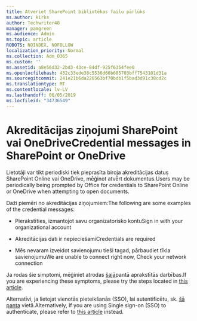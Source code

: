 ```yaml
---
title: Atveriet SharePoint bibliotēkas failu pārlūks
ms.author: kirks
author: Techwriter40
manager: pamgreen
ms.audience: Admin
ms.topic: article
ROBOTS: NOINDEX, NOFOLLOW
localization_priority: Normal
ms.collection: Adm_O365
ms.custom: ''
ms.assetid: a8e56d32-2bd3-43ce-84df-925f6354fee0
ms.openlocfilehash: 432c33ede38c5536d66b685703bff7543101d31a
ms.sourcegitcommit: 241e21b6da226563bf70bdb1f5bad3d91c38cd2c
ms.translationtype: MT
ms.contentlocale: lv-LV
ms.lasthandoff: 06/05/2019
ms.locfileid: "34736549"
---
```

# <a name="credential-messages-in-sharepoint-or-onedrive"></a><span data-ttu-id="0b65b-102">Akreditācijas ziņojumi SharePoint vai OneDrive</span><span class="sxs-lookup"><span data-stu-id="0b65b-102">Credential messages in SharePoint or OneDrive</span></span>

<span data-ttu-id="0b65b-103">Lietotāji var tikt periodiski tiek pieprasīta biroja akreditācijas datus SharePoint Online vai OneDrive, mēģinot atvērt dokumentus.</span><span class="sxs-lookup"><span data-stu-id="0b65b-103">Users may be periodically being prompted by Office for credentials to SharePoint Online or OneDrive when attempting to open documents.</span></span>

<span data-ttu-id="0b65b-104">Daži piemēri no akreditācijas ziņojumiem:</span><span class="sxs-lookup"><span data-stu-id="0b65b-104">The following are some examples of the credential messages:</span></span>

- <span data-ttu-id="0b65b-105">Pierakstīties, izmantojot savu organizatorisko kontu</span><span class="sxs-lookup"><span data-stu-id="0b65b-105">Sign in with your organizational account</span></span>

- <span data-ttu-id="0b65b-106">Akreditācijas dati ir nepieciešami</span><span class="sxs-lookup"><span data-stu-id="0b65b-106">Credentials are required</span></span>

- <span data-ttu-id="0b65b-107">Mēs nevaram izveidot savienojumu tieši tagad, pārbaudiet tīkla savienojumu</span><span class="sxs-lookup"><span data-stu-id="0b65b-107">We are unable to connect right now, Check your network connection</span></span>

<span data-ttu-id="0b65b-108">Ja rodas šie simptomi, mēģiniet atrodas [šajā](https://support.microsoft.com/en-us/help/2913639/office-applications-periodically-prompt-for-credentials-to-sharepoint)pantā aprakstītās darbības.</span><span class="sxs-lookup"><span data-stu-id="0b65b-108">If you are experiencing these symptoms, please try the steps located in [this article](https://support.microsoft.com/en-us/help/2913639/office-applications-periodically-prompt-for-credentials-to-sharepoint).</span></span>

<span data-ttu-id="0b65b-109">Alternatīvi, ja lietojat vienotās pieteikšanās (SSO), lai autentificētu, sk. [šā panta](https://support.microsoft.com/en-us/help/4025962/cant-sign-in-after-update-to-office-2016-build-16-0-7967-on-windows-10) vietā.</span><span class="sxs-lookup"><span data-stu-id="0b65b-109">Alternatively, If you are using Single sign-on (SSO) to authenticate, please refer to [this article](https://support.microsoft.com/en-us/help/4025962/cant-sign-in-after-update-to-office-2016-build-16-0-7967-on-windows-10) instead.</span></span>

